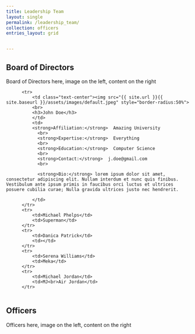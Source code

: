 ```yaml
---
title: Leadership Team
layout: single
permalink: /leadership_team/
collection: officers
entries_layout: grid


---
```


## Board of Directors

<script src="https://code.jquery.com/jquery-3.2.1.js"></script>
<script src="https://maxcdn.bootstrapcdn.com/bootstrap/3.3.7/js/bootstrap.min.js"></script>
<script src="script.js"></script>
Board of Directors here, image on the left, content on the right
<table class="table">
                    
      
          <tr>
              <td class="text-center"><img src="{{ site.url }}{{ site.baseurl }}/assets/images/default.jpeg" style="border-radius:50%">
              <br>
              <h3>John Doe</h3>
              </td>
              <td>
              <strong>Affiliation:</strong>  Amazing University
                <br>
                <strong>Expertise:</strong>  Everything
                <br>
                <strong>Education:</strong>  Computer Science
                <br>
                <strong>Contact:</strong>  j.doe@gmail.com
                <br>

                <strong>Bio:</strong> lorem ipsum dolor sit amet, consectetur adipiscing elit. Nullam interdum et nunc quis finibus. Vestibulum ante ipsum primis in faucibus orci luctus et ultrices posuere cubilia curae; Nulla gravida ultrices justo nec hendrerit.
              
              </td>
          </tr>
          <tr>
              <td>Michael Phelps</td>
              <td>Superman</td>
          </tr>
          <tr>
              <td>Danica Patrick</td>
              <td></td>
          </tr>
          <tr>
              <td>Serena Williams</td>
              <td>Meka</td>
          </tr>
          <tr>
              <td>Michael Jordan</td>
              <td>MJ<br>Air Jordan</td>
          </tr>
  </table>

## Officers
Officers here, image on the left, content on the right
